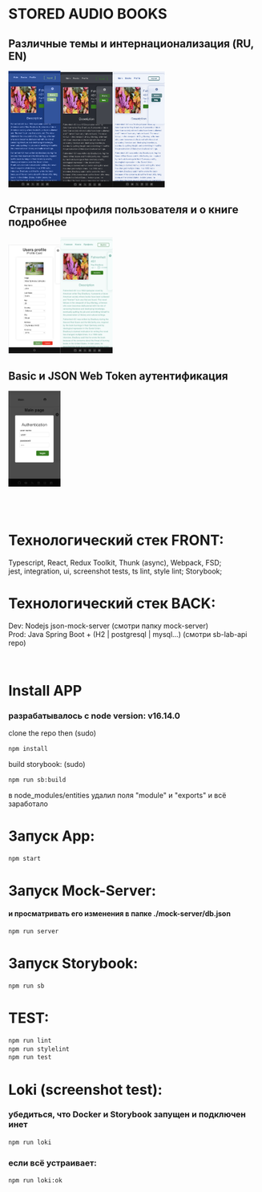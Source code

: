 # STORED AUDIO BOOKS

## Различные темы и интернационализация (RU, EN)

<img src="./.github/projectDescription/images/darkBlue.png" width="104px"><img src="./.github/projectDescription/images/dark.png" width="104px"><img src="./.github/projectDescription/images/lightBlue.png" width="104px">

## Страницы профиля пользователя и о книге подробнее

<img src="./.github/projectDescription/images/userProfile.png" width="104px"><img src="./.github/projectDescription/images/bookDescription.png" width="104px">

## Basic и JSON Web Token аутентификация

<img src="./.github/projectDescription/images/basicAuth.png" width="104px">

<br><br>

# Технологический стек FRONT:

Typescript, React, Redux Toolkit, Thunk (async), Webpack, FSD;
<br>
jest, integration, ui, screenshot tests, ts lint, style lint; Storybook;

# Технологический стек BACK:

Dev: Nodejs json-mock-server (смотри папку mock-server)
<br>
Prod: Java Spring Boot + (H2 | postgresql | mysql...) (смотри sb-lab-api repo)

<br>

# Install APP

### разрабатывалось с node version: v16.14.0

clone the repo then (sudo)

```bash
npm install
```

build storybook: (sudo)

```bash
npm run sb:build
```

в node_modules/entities удалил поля "module" и "exports" и всё заработало

# Запуск App:

```bash
npm start
```

# Запуск Mock-Server:

#### и просматривать его изменения в папке ./mock-server/db.json

```bash
npm run server
```

# Запуск Storybook:

```bash
npm run sb
```

# ТEST:

```bash
npm run lint
npm run stylelint
npm run test
```

# Loki (screenshot test):

### убедиться, что Docker и Storybook запущен и подключен инет

```bash
npm run loki
```

### если всё устраивает:

```bash
npm run loki:ok
```
